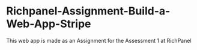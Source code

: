 # Richpanel-Assignment-Build-a-Web-App-Stripe
This web app is made as an Assignment for the Assessment 1 at RichPanel
